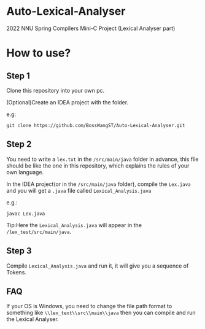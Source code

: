 # Auto-Lexical-Analyser
2022 NNU Spring Compilers Mini-C Project (Lexical Analyser part)
# How to use?
## Step 1
Clone this repository into your own pc.

(Optional)Create an IDEA project with the folder.

e.g:

`git clone https://github.com/BossWangST/Auto-Lexical-Analyser.git`

## Step 2
You need to write a `lex.txt` in the `/src/main/java` folder in advance, this file should be like the one in this repository, which explains the rules of your own language.

In the IDEA project(or in the `/src/main/java` folder), compile the `Lex.java` and you will get a `.java` file called `Lexical_Analysis.java`

e.g.:

`javac Lex.java`

Tip:Here the `Lexical_Analysis.java` will appear in the `/lex_test/src/main/java`.

## Step 3
Compile `Lexical_Analysis.java` and run it, it will give you a sequence of Tokens.

## FAQ
If your OS is Windows, you need to change the file path format to something like `\\lex_text\\src\\main\\java`
then you can compile and run the Lexical Analyser.